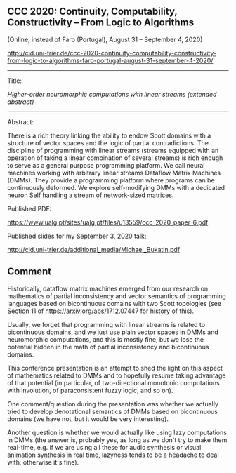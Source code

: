 ## CCC 2020: Continuity, Computability, Constructivity – From Logic to Algorithms

(Online, instead of Faro (Portugal), August 31 – September 4, 2020)

http://cid.uni-trier.de/ccc-2020-continuity-computability-constructivity-from-logic-to-algorithms-faro-portugal-august-31-september-4-2020/

---

Title:

_Higher-order neuromorphic computations with linear streams (extended abstract)_

---

Abstract:

 There is a rich theory linking the ability to endow Scott domains with a structure of vector spaces and the logic of partial contradictions. The discipline of programming with linear streams (streams equipped with an operation of taking a linear combination of several streams) is rich enough to serve as a general purpose programming platform. We call neural machines working with arbitrary linear streams Dataflow Matrix Machines (DMMs). They provide a programming platform where programs can be continuously deformed. We explore self-modifying DMMs with a dedicated neuron Self handling a stream of network-sized matrices.

Published PDF:

https://www.ualg.pt/sites/ualg.pt/files/u13559/ccc_2020_paper_6.pdf

Published slides for my September 3, 2020 talk:

http://cid.uni-trier.de/additional_media/Michael_Bukatin.pdf

## Comment

Historically, dataflow matrix machines emerged from our research on mathematics of partial inconsistency
and vector semantics of programming languages based on bicontinuous domains with
two Scott topologies (see Section 11 of https://arxiv.org/abs/1712.07447 for history of this).

Usually, we forget that programming with linear streams is related to bicontinuous domains,
and we just use plain vector spaces in DMMs and neuromorphic computations, and this is
mostly fine, but we lose the potential hidden in the math of partial inconsistency and
bicontinuous domains.

This conference presentation is an attempt to shed the light on this aspect of
mathematics related to DMMs and to hopefully resume taking advantage of that potential
(in particular, of two-directional monotonic computations with involution,
of paraconsistent fuzzy logic, and so on).

One comment/question during the presentation was whether we actually tried to develop
denotational semantics of DMMs based on bicontinuous domains (we have not, but it would
be very interesting).

Another question is whether we would actually like using lazy computations in DMMs
(the answer is, probably yes, as long as we don't try to make them real-time,
e.g. if we are using all these for audio synthesis or visual animation synthesis in
real time, lazyness tends to be a headache to deal with; otherwise it's fine).
